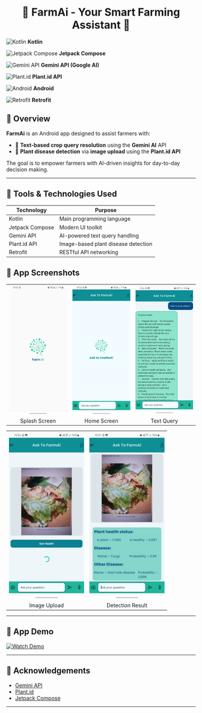 <h1 align="center">🌾 FarmAi - Your Smart Farming Assistant 🌿</h1>

<p align="left">
  <img src="https://cdn.jsdelivr.net/gh/devicons/devicon/icons/kotlin/kotlin-original.svg" width="40" height="40" alt="Kotlin"/>
  <strong> Kotlin</strong>
</p>

<p align="left">
  <img src="https://developer.android.com/images/logos/jetpack-compose.svg" width="40" height="40" alt="Jetpack Compose"/>
  <strong> Jetpack Compose</strong>
</p>

<p align="left">
  <img src="https://www.pngall.com/wp-content/uploads/16/Google-Gemini-Logo-Transparent-thumb.png" width="40" height="40" alt="Gemini API"/>
  <strong> Gemini API (Google AI)</strong>
</p>

<p align="left">
  <img src="https://encrypted-tbn0.gstatic.com/images?q=tbn:ANd9GcRqdrzms50WkruV9OgS2BKrNetPxz4Uno4qLg&s" width="40" height="40" alt="Plant.id"/>
  <strong> Plant.id API</strong>
</p>

<p align="left">
  <img src="https://encrypted-tbn0.gstatic.com/images?q=tbn:ANd9GcQ41ltBL464WK9XbgYPHUBvDZjeTz89VxrmBFAzDTesxn9LYSfgs6g1K1yDY7lkPmgbWtQ&usqp=CAU" width="40" height="40" alt="Android"/>
  <strong> Android</strong>
</p>

<p align="left">
  <img src="https://encrypted-tbn0.gstatic.com/images?q=tbn:ANd9GcRUFDeZcqEEWVASFYFCRZppajHj6HGfv7bq4A&s" width="40" height="40" alt="Retrofit"/>
  <strong> Retrofit</strong>
</p>


## 🌟 Overview

**FarmAi** is an Android app designed to assist farmers with:
- 💬 **Text-based crop query resolution** using the **Gemini AI** API
- 🌱 **Plant disease detection** via **image upload** using the **Plant.id API**

The goal is to empower farmers with AI-driven insights for day-to-day decision making.

---

## 🚀 Tools & Technologies Used

| Technology       | Purpose                        |
|------------------|--------------------------------|
| Kotlin           | Main programming language       |
| Jetpack Compose  | Modern UI toolkit               |
| Gemini API       | AI-powered text query handling  |
| Plant.id API     | Image-based plant disease detection |
| Retrofit         | RESTful API networking          |



## 📱 App Screenshots

<table>
  <tr>
    <td><img src="images/Splash_Screen.jpg" width="200"/></td>
    <td><img src="images/Home_screen.jpg" width="200"/></td>
    <td><img src="images/Query_screen.jpg" width="200"/></td>
  </tr>
  <tr>
    <td align="center">Splash Screen</td>
    <td align="center">Home Screen</td>
    <td align="center">Text Query</td>
  </tr>
</table>

<table>
  <tr>
    <td><img src="images/Image_query_screen.jpg" width="200"/></td>
    <td><img src="images/Image_query_response_screen.jpg" width="200"/></td>
  </tr>
  <tr>
    <td align="center">Image Upload</td>
    <td align="center">Detection Result</td>
  </tr>
</table>


---

## 🎥 App Demo

<p align="left">
  <a href="https://ik.imagekit.io/sqjmtpu26/FarmAi_Demo_video.mp4?updatedAt=1749972497425" target="_blank">
    <img src="https://t4.ftcdn.net/jpg/02/55/94/55/360_F_255945532_gXYb4gPaatBY39i9KIte3K38KH3lJYIq.jpg" alt="Watch Demo" width="50"/>
  </a>
</p>


---


## 🙌 Acknowledgements

- [Gemini API](https://ai.google.dev/)
- [Plant.id](https://web.plant.id/)
- [Jetpack Compose](https://developer.android.com/jetpack/compose)

---

